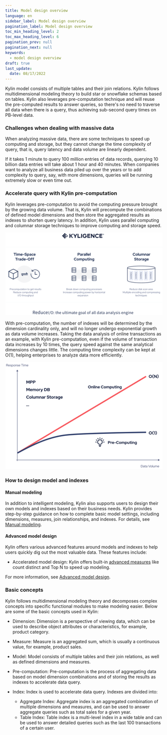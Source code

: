 ```yaml
---
title: Model design overview
language: en
sidebar_label: Model design overview
pagination_label: Model design overview
toc_min_heading_level: 2
toc_max_heading_level: 6
pagination_prev: null
pagination_next: null
keywords:
  - model design overview
draft: true
last_update:
  date: 08/17/2022
---
```


Kylin model consists of multiple tables and their join relations. Kylin follows multidimensional modeling theory to build star or snowflake schemas based on tables. Kylin also leverages pre-computation technique and will reuse the pre-computed results to answer queries, so there's no need to traverse all data when there is a query, thus achieving sub-second query times on PB-level data.

### Challenges when dealing with massive data

When analyzing massive data, there are some techniques to speed up computing and storage, but they cannot change the time complexity of query, that is, query latency and data volume are linearly dependent. 

If it takes 1 minute to query 100 million entries of data records, querying 10 billion data entries will take about 1 hour and 40 minutes. When companies want to analyze all business data piled up over the years or to add complexity to query, say, with more dimensions, queries will be running extremely slow or even time out. 

### Accelerate query with Kylin pre-computation

Kylin leverages pre-computation to avoid the computing pressure brought by the growing data volume. That is, Kylin will precompute the combinations of defined model dimensions and then store the aggregated results as indexes to shorten query latency. In addition, Kylin uses parallel computing and columnar storage techniques to improve computing and storage speed.  

![Reduce IO](images/reduceio.png)


With pre-computation, the number of indexes will be determined by the dimension cardinality only, and will no longer undergo exponential growth as data volume increases. Taking the data analysis of online transactions as an example, with Kylin pre-computation, even if the volume of transaction data increases by 10 times, the query speed against the same analytical dimensions changes little. The computing time complexity can be kept at O(1), helping enterprises to analyze data more efficiently. 

![Response Time Datavolume](images/responsetime_datavolume.png)

### How to design model and indexes

#### Manual modeling 

In addition to intelligent modeling, Kylin also supports users to design their own models and indexes based on their business needs. Kylin provides step-by-step guidance on how to complete basic model settings, including dimensions, measures, join relationships, and indexes. For details, see [Manual modeling](manual_modeling.md). 

#### Advanced model design 

Kylin offers various advanced features around models and indexes to help users quickly dig out the most valuable data. These features include: 

- Accelerated model design: Kylin offers built-in [advanced measures](model_design/measure_design/intro.md) like count distinct and Top N to speed up modeling.  

For more information, see [Advanced model design](model_design/advance_guide/intro.md). 

### Basic concepts 

Kylin follows multidimensional modeling theory and decomposes complex concepts into specific functional modules to make modeling easier. Below are some of the basic concepts used in Kylin: 

- Dimension: Dimension is a perspective of viewing data, which can be used to describe object attributes or characteristics, for example, product category.

- Measure: Measure is an aggregated sum, which is usually a continuous value, for example, product sales. 

- Model: Model consists of multiple tables and their join relations, as well as defined dimensions and measures.

- Pre-computation: Pre-computation is the process of aggregating data based on model dimension combinations and of storing the results as indexes to accelerate data query.

- Index: Index is used to accelerate data query. Indexes are divided into:
  - Aggregate Index: Aggregate index is an aggregated combination of multiple dimensions and measures, and can be used to answer aggregate queries such as total sales for a given year.
  - Table Index: Table index is a multi-level index in a wide table and can be used to answer detailed queries such as the last 100 transactions of a certain user. 

